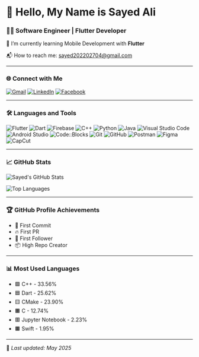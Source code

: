 # 👋 Hello, My Name is Sayed Ali

### 🧑‍💻 Software Engineer | Flutter Developer

🚀 I’m currently learning Mobile Development with **Flutter**

📬 How to reach me: [sayed202202704@gmail.com](mailto:sayed202202704@gmail.com)

---

### 🌐 Connect with Me

[![Gmail](https://img.shields.io/badge/Gmail-D14836?style=for-the-badge&logo=gmail&logoColor=white)](https://myaccount.google.com/?utm_source=OGB&utm_medium=app&authuser=0)
[![LinkedIn](https://img.shields.io/badge/LinkedIn-0077B5?style=for-the-badge&logo=linkedin&logoColor=white)](https://www.linkedin.com/in/sayed-ali-a4ab16356?utm_source=share&utm_campaign=share_via&utm_content=profile&utm_medium=android_app)
[![Facebook](https://img.shields.io/badge/Facebook-1877F2?style=for-the-badge&logo=facebook&logoColor=white)](https://www.facebook.com/share/1FcYfU3PdA/?mibextid=qi2Omg)


---

### 🛠️ Languages and Tools

![Flutter](https://img.shields.io/badge/Flutter-02569B?style=flat&logo=flutter&logoColor=white)
![Dart](https://img.shields.io/badge/Dart-0175C2?style=flat&logo=dart&logoColor=white)
![Firebase](https://img.shields.io/badge/Firebase-FFCA28?style=flat&logo=firebase&logoColor=black)
![C++](https://img.shields.io/badge/C++-00599C?style=flat&logo=c%2B%2B&logoColor=white)
![Python](https://img.shields.io/badge/Python-3776AB?style=flat&logo=python&logoColor=white)
![Java](https://img.shields.io/badge/Java-ED8B00?style=flat&logo=java&logoColor=white)
![Visual Studio Code](https://img.shields.io/badge/VS_Code-007ACC?style=flat&logo=visual-studio-code&logoColor=white)
![Android Studio](https://img.shields.io/badge/Android%20Studio-3DDC84?style=flat&logo=android-studio&logoColor=white)
![Code::Blocks](https://img.shields.io/badge/Code::Blocks-000000?style=flat&logo=codeblocks&logoColor=white)
![Git](https://img.shields.io/badge/Git-F05032?style=flat&logo=git&logoColor=white)
![GitHub](https://img.shields.io/badge/GitHub-181717?style=flat&logo=github&logoColor=white)
![Postman](https://img.shields.io/badge/Postman-FF6C37?style=flat&logo=postman&logoColor=white)
![Figma](https://img.shields.io/badge/Figma-F24E1E?style=flat&logo=figma&logoColor=white)
![CapCut](https://img.shields.io/badge/CapCut-000000?style=flat&logo=capcut&logoColor=white)

---

### 📈 GitHub Stats

![Sayed's GitHub Stats](https://github-readme-stats.vercel.app/api?username=sayedali&show_icons=true&theme=default)

![Top Languages](https://github-readme-stats.vercel.app/api/top-langs/?username=sayedali&layout=compact&theme=default)

---

### 🏆 GitHub Profile Achievements

- 🚀 First Commit
- 🔥 First PR
- 👥 First Follower
- 📦 High Repo Creator

---

### 📊 Most Used Languages

- 🟪 C++ - 33.56%
- 🟦 Dart - 25.62%
- 🟨 CMake - 23.90%
- 🟧 C - 12.74%
- 🟥 Jupyter Notebook - 2.23%
- 🟫 Swift - 1.95%

---

📌 *Last updated: May 2025*
